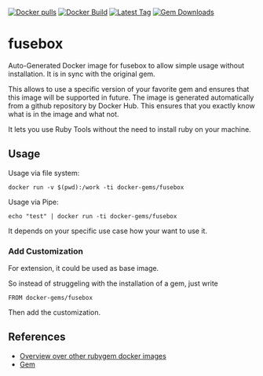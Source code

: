[![Docker pulls](https://img.shields.io/docker/pulls/rubygem/fusebox.svg)](https://hub.docker.com/r/rubygem/fusebox/)
[![Docker Build](https://img.shields.io/docker/automated/rubygem/fusebox.svg)](https://hub.docker.com/r/rubygem/fusebox/)
[![Latest Tag](https://img.shields.io/github/tag/docker-rubygem/fusebox.svg)](https://hub.docker.com/r/rubygem/fusebox/)
[![Gem Downloads](https://img.shields.io/gem/dt/fusebox.svg)](https://rubygems.org/gems/fusebox/)
# fusebox

Auto-Generated Docker image for fusebox to allow simple usage without installation.
It is in sync with the original gem.

This allows to use a specific version of your favorite gem and ensures that this image will be supported in future.
The image is generated automatically from a github repository by Docker Hub.
This ensures that you exactly know what is in the image and what not.

It lets you use Ruby Tools without the need to install ruby on your machine.

## Usage

Usage via file system:

`docker run -v $(pwd):/work -ti docker-gems/fusebox`

Usage via Pipe:

`echo "test" | docker run -ti docker-gems/fusebox`

It depends on your specific use case how your want to use it.

### Add Customization

For extension, it could be used as base image.

So instead of struggeling with the installation of a gem, just write

`FROM docker-gems/fusebox`

Then add the customization.

## References

 - [Overview over other rubygem docker images](https://github.com/thinkbot/docker-rubygem)
 - [Gem](https://rubygems.org/gems/fusebox/)
